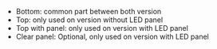 - Bottom: common part between both version
- Top: only used on version without LED panel
- Top with panel: only used on version with LED panel
- Clear panel: Optional, only used on version with LED panel
